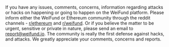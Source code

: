 If you have any issues, comments, concerns, information regarding attacks or hacks on happening or going to happen on the WeiFund platform. Please inform either the WeiFund or Ethereum community through the reddit channels - [r/ethereum](https://www.reddit.com/r/ethereum/) and [r/weifund](https://www.reddit.com/r/weifund). Or if you believe the matter to be urgent, sensitive or private in nature, please send an email to [report@weifund.io](report@weifund.io). The community is really the first defense against hacks, and attacks. We greatly appreciate your comments, concerns and reports.
